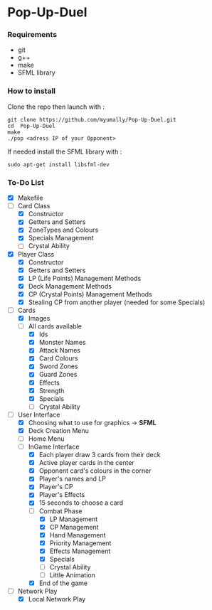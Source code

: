 # Pop-Up-Duel

### Requirements

- git
- g++
- make
- SFML library

### How to install

Clone the repo then launch with :
```
git clone https://github.com/myumally/Pop-Up-Duel.git
cd  Pop-Up-Duel
make 
./pop <adress IP of your Opponent>
```

If needed install the SFML library with :
```
sudo apt-get install libsfml-dev
```

### To-Do List

- [x] Makefile
- [ ] Card Class
  - [x] Constructor
  - [x] Getters and Setters
  - [x] ZoneTypes and Colours
  - [x] Specials Management
  - [ ] Crystal Ability
- [x] Player Class
  - [x] Constructor
  - [x] Getters and Setters
  - [x] LP (Life Points) Management Methods
  - [x] Deck Management Methods
  - [x] CP (Crystal Points) Management Methods
  - [x] Stealing CP from another player (needed for some Specials)
- [ ] Cards
  - [x] Images
  - [ ] All cards available
    - [x] Ids
    - [x] Monster Names
    - [x] Attack Names
    - [x] Card Colours
    - [x] Sword Zones 
    - [x] Guard Zones
    - [x] Effects
    - [x] Strength
    - [x] Specials
    - [ ] Crystal Ability
- [ ] User Interface
  - [x] Choosing what to use for graphics -> **SFML**
  - [x] Deck Creation Menu
  - [ ] Home Menu
  - [ ] InGame Interface
    - [x] Each player draw 3 cards from their deck
    - [x] Active player cards in the center
    - [x] Opponent card's colours in the corner
    - [x] Player's names and LP
    - [x] Player's CP
    - [x] Player's Effects
    - [x] 15 seconds to choose a card
    - [ ] Combat Phase
        - [x] LP Management
        - [x] CP Management
        - [x] Hand Management
        - [x] Priority Management
        - [x] Effects Management
        - [x] Specials
        - [ ] Crystal Ability
        - [ ] Little Animation
    - [x] End of the game
- [ ] Network Play
    - [x] Local Network Play
